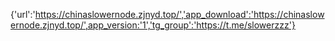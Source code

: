 {'url':'https://chinaslowernode.zjnyd.top/','app_download':'https://chinaslowernode.zjnyd.top/',app_version:'1','tg_group':'https://t.me/slowerzzz'}
